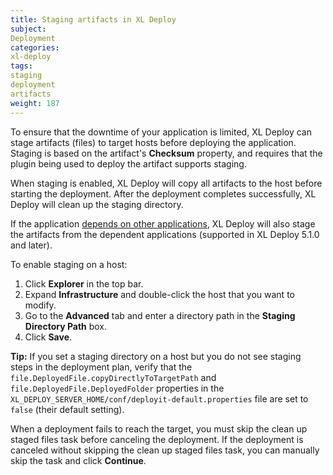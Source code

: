 ```yaml
---
title: Staging artifacts in XL Deploy
subject:
Deployment
categories:
xl-deploy
tags:
staging
deployment
artifacts
weight: 187
---
```


To ensure that the downtime of your application is limited, XL Deploy can stage artifacts (files) to target hosts before deploying the application. Staging is based on the artifact's **Checksum** property, and requires that the plugin being used to deploy the artifact supports staging.

When staging is enabled, XL Deploy will copy all artifacts to the host before starting the deployment. After the deployment completes successfully, XL Deploy will clean up the staging directory.

If the application [depends on other applications](/xl-deploy/concept/application-dependencies-in-xl-deploy.html), XL Deploy will also stage the artifacts from the dependent applications (supported in XL Deploy 5.1.0 and later).

To enable staging on a host:

1. Click **Explorer** in the top bar.
1. Expand **Infrastructure** and double-click the host that you want to modify.
1. Go to the **Advanced** tab and enter a directory path in the **Staging Directory Path** box.
1. Click **Save**.

**Tip:** If you set a staging directory on a host but you do not see staging steps in the deployment plan, verify that the `file.DeployedFile.copyDirectlyToTargetPath` and `file.DeployedFile.DeployedFolder` properties in the `XL_DEPLOY_SERVER_HOME/conf/deployit-default.properties` file are set to `false` (their default setting).

When a deployment fails to reach the target, you must skip the clean up staged files task before canceling the deployment. If the deployment is canceled without skipping the clean up staged files task, you can manually skip the task and click **Continue**.
